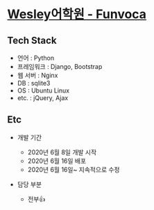[Wesley어학원 - Funvoca](https://www.funvoca.com/)
===

## Tech Stack  
  - 언어 : Python
  - 프레임워크 : Django, Bootstrap
  - 웹 서버 : Nginx
  - DB : sqlite3
  - OS : Ubuntu Linux
  - etc. : jQuery, Ajax

## Etc  
* 개발 기간  
  - 2020년 6월 8일 개발 시작
  - 2020년 6월 16일 배포  
  - 2020년 6월 16일~ 지속적으로 수정  

* 담당 부분
  - 전부👍 
